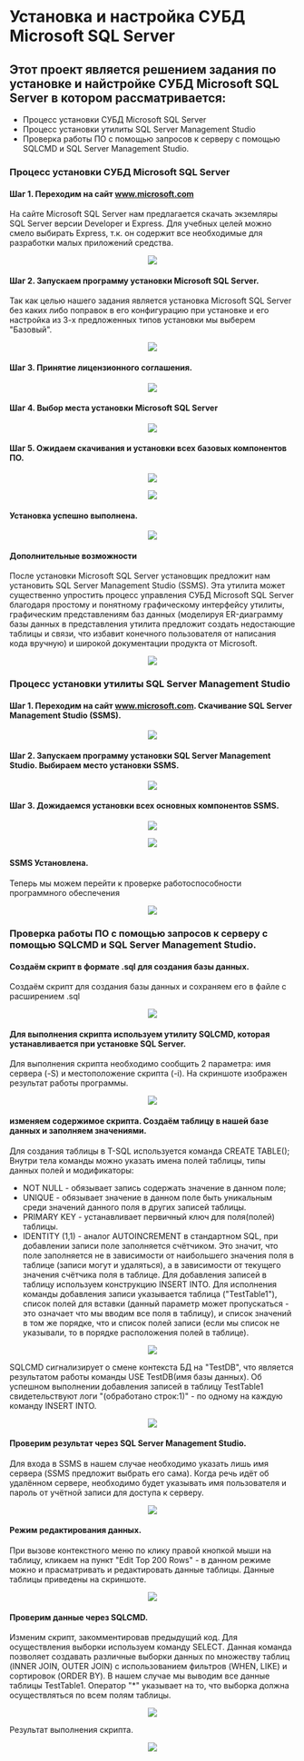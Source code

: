 # Установка и настройка СУБД Microsoft SQL Server
## Этот проект является решением задания по установке и найстройке СУБД Microsoft SQL Server в котором рассматривается:
- Процесс установки СУБД Microsoft SQL Server
- Процесс установки утилиты SQL Server Management Studio
- Проверка работы ПО с помощью запросов к серверу с помощью SQLCMD и SQL Server Management Studio.
### Процесс установки СУБД Microsoft SQL Server
#### Шаг 1. Переходим на сайт www.microsoft.com
На сайте Microsoft SQL Server нам предлагается скачать экземляры SQL Server версии Developer и Express.
Для учебных целей можно смело выбирать Express, т.к. он содержит все необходимые для разработки малых приложений средства.

<p align="center">
  <img src="Screenshots/1.png" />
</p>

#### Шаг 2. Запускаем программу установки Microsoft SQL Server.
Так как целью нашего задания является установка Microsoft SQL Server без каких либо поправок в его конфигурацию при установке и его настройка из 3-х предложенных типов установки мы выберем "Базовый".

<p align="center">
  <img src="Screenshots/2.png" />
</p>

#### Шаг 3. Принятие лицензионного соглашения.
<p align="center">
  <img src="Screenshots/3.png" />
</p>

#### Шаг 4. Выбор места установки Microsoft SQL Server
<p align="center">
  <img src="Screenshots/4.png" />
</p>

#### Шаг 5. Ожидаем скачивания и установки всех базовых компонентов ПО.
<p align="center">
  <img src="Screenshots/5.png" />
</p>
<p align="center">
  <img src="Screenshots/6.png" />
</p>

#### Установка успешно выполнена.
<p align="center">
  <img src="Screenshots/7.png" />
</p>

#### Дополнительные возможности
После установки Microsoft SQL Server установщик предложит нам установить SQL Server Management Studio (SSMS).
Эта утилита может существенно упростить процесс управления СУБД Microsoft SQL Server благодаря простому и понятному графическому интерфейсу утилиты, графическим представлениям баз данных (моделируя ER-диаграмму базы данных в представления утилита предложит создать недостающие таблицы и связи, что избавит конечного пользователя от написания кода вручную) и широкой документации продукта от Microsoft.

<p align="center">
  <img src="Screenshots/8.png" />
</p>

### Процесс установки утилиты SQL Server Management Studio
#### Шаг 1. Переходим на сайт www.microsoft.com. Скачивание SQL Server Management Studio (SSMS).
<p align="center">
  <img src="Screenshots/9.png" />
</p>

#### Шаг 2. Запускаем программу установки SQL Server Management Studio. Выбираем место установки SSMS.
<p align="center">
  <img src="Screenshots/10.png" />
</p>

#### Шаг 3. Дожидаемся установки всех основных компонентов SSMS.
<p align="center">
  <img src="Screenshots/11.png" />
</p>
<p align="center">
  <img src="Screenshots/12.png" />
</p>

#### SSMS Установлена.
Теперь мы можем перейти к проверке работоспособности программного обеспечения

<p align="center">
  <img src="Screenshots/13.png" />
</p>

### Проверка работы ПО с помощью запросов к серверу с помощью SQLCMD и SQL Server Management Studio.
#### Создаём скрипт в формате .sql для создания базы данных.
Создаём скрипт для создания базы данных и сохраняем его в файле с расширением .sql

<p align="center">
  <img src="Screenshots/14.png" />
</p>

#### Для выполнения скрипта используем утилиту SQLCMD, которая устанавливается при установке SQL Server.
Для выполнения скрипта необходимо сообщить 2 параметра: имя сервера (-S) и местоположение скрипта (-i).
На скриншоте изображен результат работы программы.

<p align="center">
  <img src="Screenshots/15.png" />
</p>

#### изменяем содержимое скрипта. Создаём таблицу в нашей базе данных и заполняем значениями.
Для создания таблицы в T-SQL используется команда CREATE TABLE();
Внутри тела команды можно указать имена полей таблицы, типы данных полей и модификаторы:
- NOT NULL - обязывает запись содержать значение в данном поле;
- UNIQUE - обязывает значение в данном поле быть уникальным среди значений данного поля в других записей таблицы.
- PRIMARY KEY - устанавливает первичный ключ для поля(полей) таблицы.
- IDENTITY (1,1) - аналог AUTOINCREMENT в стандартном SQL, при добавлении записи поле заполняется счётчиком. Это значит, что поле заполняется не в зависимости от наибольшего значения поля в таблице (записи могут и удаляться), а в зависимости от текущего значения счётчика поля в таблице.
Для добавления записей в таблицу используем конструкцию INSERT INTO.
Для исполнения команды добавления записи указывается таблица ("TestTable1"), список полей для вставки (данный параметр может пропускаться - это означает что мы вводим все поля в таблицу), и список значений в том же порядке, что и список полей записи (если мы список не указывали, то в порядке расположения полей в таблице).

<p align="center">
  <img src="Screenshots/16.png" />
</p>
SQLCMD сигнализирует о смене контекста БД на "TestDB", что является результатом работы команды USE TestDB(имя базы данных).
Об успешном выполнении добавления записей в таблицу TestTable1 свидетельствуют логи "(обработано строк:1)" - по одному на каждую команду INSERT INTO.

<p align="center">
  <img src="Screenshots/17.png" />
</p>

#### Проверим результат через SQL Server Management Studio.
Для входа в SSMS в нашем случае необходимо указать лишь имя сервера (SSMS предложит выбрать его сама). Когда речь идёт об удалённом сервере, необходимо будет указывать имя пользователя и пароль от учётной записи для доступа к серверу.

<p align="center">
  <img src="Screenshots/18.png" />
</p>

#### Режим редактирования данных.
При вызове контекстного меню по клику правой кнопкой мыши на таблицу, кликаем на пункт "Edit Top 200 Rows" - в данном режиме можно и прасматривать и редактировать данные таблицы.
Данные таблицы приведены на скриншоте.

<p align="center">
  <img src="Screenshots/19.png" />
</p>

#### Проверим данные через SQLCMD.
Изменим скрипт, закомментировав предыдущий код.
Для осуществления выборки используем команду SELECT.
Данная команда позволяет создавать различные выборки данных по множеству таблиц (INNER JOIN, OUTER JOIN) с использованием фильтров (WHEN, LIKE) и сортировок (ORDER BY).
В нашем случае мы выводим все данные таблицы TestTable1. Оператор "*" указывает на то, что выборка должна осуществляться по всем полям таблицы.

<p align="center">
  <img src="Screenshots/20.png" />
</p>
Результат выполнения скрипта.

<p align="center">
  <img src="Screenshots/21.png" />
</p>
